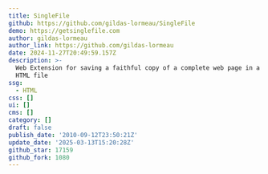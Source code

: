 ```yaml
---
title: SingleFile
github: https://github.com/gildas-lormeau/SingleFile
demo: https://getsinglefile.com
author: gildas-lormeau
author_link: https://github.com/gildas-lormeau
date: 2024-11-27T20:49:59.157Z
description: >-
  Web Extension for saving a faithful copy of a complete web page in a single
  HTML file
ssg:
  - HTML
css: []
ui: []
cms: []
category: []
draft: false
publish_date: '2010-09-12T23:50:21Z'
update_date: '2025-03-13T15:20:28Z'
github_star: 17159
github_fork: 1080
---
```

